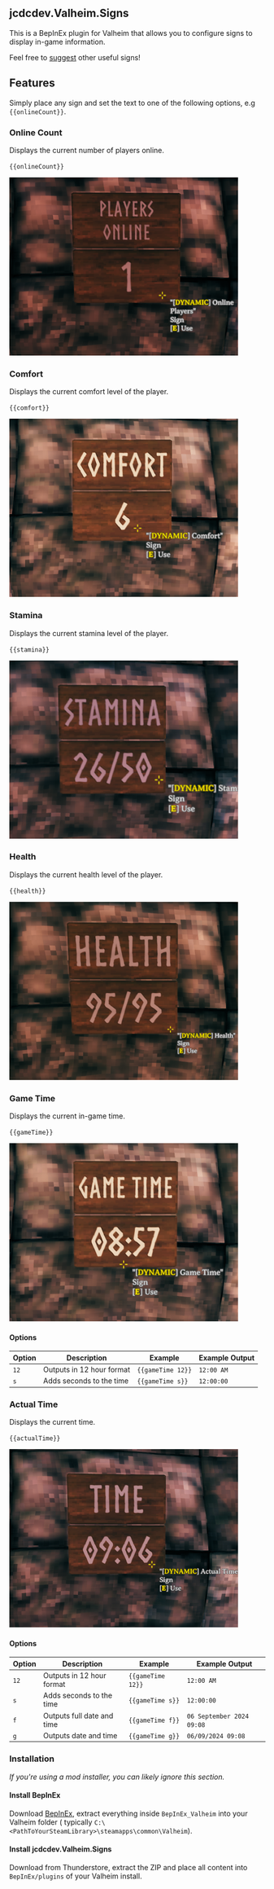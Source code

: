 ## jcdcdev.Valheim.Signs

This is a BepInEx plugin for Valheim that allows you to configure signs to display in-game information.

Feel free to [suggest](https://github.com/jcdcdev/jcdcdev.Valheim.Signs/issues/new?assignees=&labels=enhancement&projects=&template=feature_request.yml&title=[Sign%20Suggestion]%20) other useful signs!

## Features

Simply place any sign and set the text to one of the following options, e.g `{{onlineCount}}`.

### Online Count

Displays the current number of players online.

`{{onlineCount}}`

![In game screenshot of the Online Count sign](https://raw.githubusercontent.com/jcdcdev/jcdcdev.Valheim.Signs/main/docs/online-count.png)

### Comfort

Displays the current comfort level of the player.

`{{comfort}}`

![In game screenshot of the Comfort sign](https://raw.githubusercontent.com/jcdcdev/jcdcdev.Valheim.Signs/main/docs/comfort.png)

### Stamina

Displays the current stamina level of the player.

`{{stamina}}`

![In game screenshot of the Comfort sign](https://raw.githubusercontent.com/jcdcdev/jcdcdev.Valheim.Signs/main/docs/stamina.png)

### Health

Displays the current health level of the player.

`{{health}}`

![In game screenshot of the Comfort sign](https://raw.githubusercontent.com/jcdcdev/jcdcdev.Valheim.Signs/main/docs/health.png)

### Game Time

Displays the current in-game time.

`{{gameTime}}`

![In game screenshot of the Game Time sign](https://raw.githubusercontent.com/jcdcdev/jcdcdev.Valheim.Signs/main/docs/game-time.png)

#### Options

| Option | Description                | Example           | Example Output            |
|--------|----------------------------|-------------------|---------------------------|
| `12`   | Outputs in 12 hour format  | `{{gameTime 12}}` | `12:00 AM`                |
| `s`    | Adds seconds to the time   | `{{gameTime s}}`  | `12:00:00`                |

### Actual Time

Displays the current time.

`{{actualTime}}`

![In game screenshot of the Actual Time sign](https://raw.githubusercontent.com/jcdcdev/jcdcdev.Valheim.Signs/main/docs/time.png)

#### Options

| Option | Description                | Example           | Example Output            |
|--------|----------------------------|-------------------|---------------------------|
| `12`   | Outputs in 12 hour format  | `{{gameTime 12}}` | `12:00 AM`                |
| `s`    | Adds seconds to the time   | `{{gameTime s}}`  | `12:00:00`                |
| `f`    | Outputs full date and time | `{{gameTime f}}`  | `06 September 2024 09:08` |
| `g`    | Outputs date and time      | `{{gameTime g}}`  | `06/09/2024 09:08`        |

### Installation

_If you're using a mod installer, you can likely ignore this section._

#### Install BepInEx

Download [BepInEx](https://thunderstore.io/c/valheim/p/denikson/BepInExPack_Valheim/), extract everything inside `BepInEx_Valheim` into your Valheim folder (
typically `C:\<PathToYourSteamLibrary>\steamapps\common\Valheim`).

#### Install jcdcdev.Valheim.Signs

Download from Thunderstore, extract the ZIP and place all content into `BepInEx/plugins` of your Valheim install.

